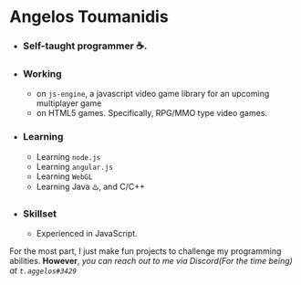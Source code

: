 # Angelos Toumanidis
- ###  Self-taught programmer ☕.
- ### **Working**
    - on `js-engine`, a javascript video game library for an upcoming multiplayer game
    - on HTML5 games. Specifically, RPG/MMO type video games.
- ### Learning
    - Learning `node.js`
    - Learning `angular.js`
    - Learning `WebGL`
    - Learning Java ♨️, and C/C++
- ### Skillset
    - Experienced in JavaScript.
    
For the most part, I just make  fun projects to challenge my programming abilities.
**However**, *you can reach out to me via Discord(For the time being) at `t.aggelos#3429`*
